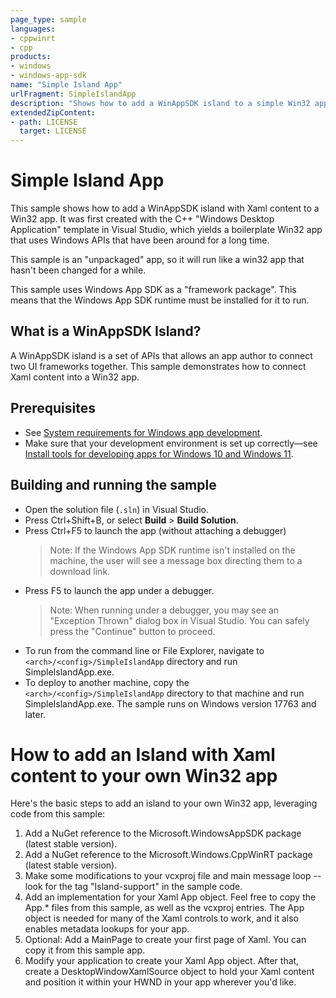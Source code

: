 ```yaml
---
page_type: sample
languages:
- cppwinrt
- cpp
products:
- windows
- windows-app-sdk
name: "Simple Island App"
urlFragment: SimpleIslandApp
description: "Shows how to add a WinAppSDK island to a simple Win32 app."
extendedZipContent:
- path: LICENSE
  target: LICENSE
---
```


# Simple Island App

This sample shows how to add a WinAppSDK island with Xaml content to a Win32 app.  It was first created with the C++ "Windows Desktop Application"
template in Visual Studio, which yields a boilerplate Win32 app that uses Windows APIs that have been around for a long time.

This sample is an "unpackaged" app, so it will run like a win32 app that hasn't been changed for a while.

This sample uses Windows App SDK as a "framework package".  This means that the Windows App SDK runtime must be installed for it to run.

## What is a WinAppSDK Island?

A WinAppSDK island is a set of APIs that allows an app author to connect two UI frameworks together.  This sample demonstrates how
to connect Xaml content into a Win32 app.

## Prerequisites

* See [System requirements for Windows app development](https://docs.microsoft.com/windows/apps/windows-app-sdk/system-requirements).
* Make sure that your development environment is set up correctly&mdash;see [Install tools for developing apps for Windows 10 and Windows 11](https://docs.microsoft.com/windows/apps/windows-app-sdk/set-up-your-development-environment).

## Building and running the sample

* Open the solution file (`.sln`) in Visual Studio.
* Press Ctrl+Shift+B, or select **Build** \> **Build Solution**.
* Press Ctrl+F5 to launch the app (without attaching a debugger)
    > Note: If the Windows App SDK runtime isn't installed on the machine, the user will see a message box directing them to a download link.
* Press F5 to launch the app under a debugger.
    > Note: When running under a debugger, you may see an "Exception Thrown" dialog box in Visual Studio.  You can safely press the "Continue"
    button to proceed.
* To run from the command line or File Explorer, navigate to `<arch>/<config>/SimpleIslandApp` directory and run SimpleIslandApp.exe.
* To deploy to another machine, copy the `<arch>/<config>/SimpleIslandApp` directory to that machine and run SimpleIslandApp.exe.  The sample
runs on Windows version 17763 and later.

# How to add an Island with Xaml content to your own Win32 app

Here's the basic steps to add an island to your own Win32 app, leveraging code from this sample:
1. Add a NuGet reference to the Microsoft.WindowsAppSDK package (latest stable version).
2. Add a NuGet reference to the Microsoft.Windows.CppWinRT package (latest stable version).
3. Make some modifications to your vcxproj file and main message loop -- look for the tag "Island-support" in the sample code.
4. Add an implementation for your Xaml App object.  Feel free to copy the App.* files from this sample, as well as the vcxproj entries.
The App object is needed for many of the Xaml controls to work, and it also enables metadata lookups for your app.
5. Optional: Add a MainPage to create your first page of Xaml.  You can copy it from this sample app.
6. Modify your application to create your Xaml App object.  After that, create a DesktopWindowXamlSource object to hold
your Xaml content and position it within your HWND in your app wherever you'd like.

